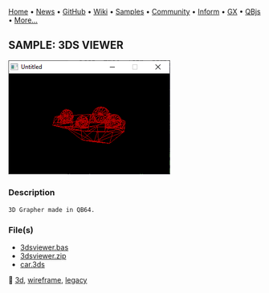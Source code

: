 [Home](https://qb64.com) • [News](../../news.md) • [GitHub](https://github.com/QB64Official/qb64) • [Wiki](https://github.com/QB64Official/qb64/wiki) • [Samples](../../samples.md) • [Community](../../community.md) • [Inform](../../inform.md) • [GX](../../gx.md) • [QBjs](../../qbjs.md) • [More...](../../more.md)

## SAMPLE: 3DS VIEWER

![screenshot.png](img/screenshot.png)

### Description

```text
3D Grapher made in QB64.
```

### File(s)

* [3dsviewer.bas](src/3dsviewer.bas)
* [3dsviewer.zip](src/3dsviewer.zip)
* [car.3ds](src/car.3ds)

🔗 [3d](../3d.md), [wireframe](../wireframe.md), [legacy](../legacy.md)
